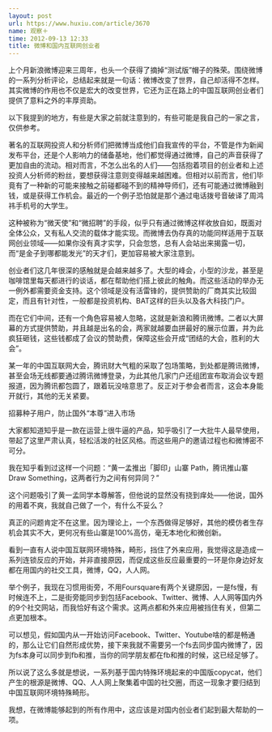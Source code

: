 ```yaml
---
layout: post
url: https://www.huxiu.com/article/3670
name: 观察＋
time: 2012-09-13 12:33
title: 微博和国内互联网创业者
---
```

上个月新浪微博迎来三周年，也头一个获得了摘掉“测试版”帽子的殊荣。围绕微博的一系列分析评论，总结起来就是一句话：微博改变了世界，自己却活得不怎样。其实微博的作用也不仅是宏大的改变世界，它还为正在路上的中国互联网创业者们提供了意料之外的丰厚资助。

以下我提到的地方，有些是大家之前就注意到的，有些可能是我自己的一家之言，仅供参考。

著名的互联网投资人和分析师们把微博当成他们自我宣传的平台，不管是作为新闻发布平台，还是个人影响力的储备基地，他们都觉得通过微博，自己的声音获得了更加自由的流动。相对而言，不怎么出名的人们——包括抱着项目的创业者和上述投资人分析师的粉丝，要想获得注意则变得越来越困难。但相对以前而言，他们毕竟有了一种新的可能来接触之前碰都碰不到的精神导师们，还有可能通过微博融到钱，或是获得工作机会。最近的一个例子恐怕就是那个通过电话拨号音破译了周鸿祎手机号的大学生。

这种被称为“微天使”和“微招聘”的手段，似乎只有通过微博这样收放自如，既面对全体公众，又有私人交流的载体才能实现。而微博去伪存真的功能同样适用于互联网创业领域——如果你没有真才实学，只会忽悠，总有人会站出来揭露一切，而“是金子到哪都能发光”的天才们，更加容易被大家注意到。

创业者们这几年很深的感触就是会越来越多了。大型的峰会，小型的沙龙，甚至是咖啡馆里每天都进行的谈话，都在帮助他们搭上彼此的触角。而这些活动的举办无一例外都需要资金支持。这个领域是没有活雷锋的，提供赞助的厂商其实比较固定，而且有针对性，一般都是投资机构、BAT这样的巨头以及各大科技门户。

而在它们中间，还有一个角色容易被人忽略，这就是新浪和腾讯微博。二者以大屏幕的方式提供赞助，并且越是出名的会，两家就越要血拼最好的展示位置，并为此疯狂砸钱，这些钱都成了会议的赞助费，保障这些会开成“团结的大会，胜利的大会”。

某一年的中国互联网大会，腾讯财大气粗的采取了包场策略，到处都是腾讯微博，甚至会场无线都要通过腾讯微博登录，为此其他几家门户还组团宣布取消会议专题报道，因为腾讯都包圆了，跟着玩没啥意思了。反正对于参会者而言，这会本身能开就行，其他的无关紧要。

招募种子用户，防止国外“本尊”进入市场

大家都知道知乎是一款在运营上很牛逼的产品，知乎吸引了一大批牛人最早使用，带起了这里严肃认真，轻松活泼的社区风格。而这些用户的邀请过程也和微博密不可分。

我在知乎看到过这样一个问题：“黄一孟推出「脚印」山寨 Path，腾讯推山寨 Draw Something，这两者行为之间有何异同？”

这个问题吸引了黄一孟同学本尊解答，但他说的显然没有挠到痒处——他说，国外的用着不爽，我就自己做了一个，有什么不妥么？

真正的问题肯定不在这里。因为理论上，一个东西做得足够好，其他的模仿者生存机会其实不大，更何况有些山寨是100%高仿，毫无本地化和微创新。

看到一直有人说中国互联网环境特殊，畸形，挡住了外来应用，我觉得这是造成一系列连锁反应的开始，并非直接原因，而促成这些反应最重要的一环是你身边好友都在用国内的社交工具，微博，QQ，人人网。

举个例子，我现在习惯用街旁，不用Foursquare有两个关键原因，一是fs慢，有时候连不上，二是街旁能同步到包括Facebook、Twitter、微博、人人网等国内外的9个社交网站，而我恰好有这个需求。这两点都和外来应用被挡住有关，但第二点更加根本。

可以想见，假如国内从一开始访问Facebook、Twitter、Youtube啥的都是畅通的，那么让它们自然形成优势，接下来我就不需要另一个fs去同步国内微博了，因为fs本身可以同步到fb和推，当你的同学朋友都在fb和推的时候，这已经足够了。

所以说了这么多就是想说，一系列基于国内特殊环境起来的中国版copycat，他们产生的根源是微博、QQ、人人网上聚集着中国的社交圈，而这一现象才要归结到中国互联网环境特殊畸形。

我想，在微博能够起到的所有作用中，这应该是对国内创业者们起到最大帮助的一项。

